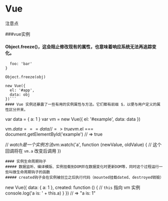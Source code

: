 # Vue
注意点

###vue实例
#### Object.freeze()，这会阻止修改现有的属性，也意味着响应系统无法再追踪变化。
```var obj = {
  foo: 'bar'
}

Object.freeze(obj)

new Vue({
  el: '#app',
  data: obj
})```
#### Vue 实例还暴露了一些有用的实例属性与方法。它们都有前缀 $，以便与用户定义的属性区分开来。
```
var data = { a: 1 }
var vm = new Vue({
  el: '#example',
  data: data
})

vm.$data === data // => true
vm.$el === document.getElementById('example') // => true

// $watch 是一个实例方法
vm.$watch('a', function (newValue, oldValue) {
  // 这个回调将在 `vm.a` 改变后调用
})
```
#### 实例生命周期钩子
##### 数据监听、编译模版、实例挂载到DOM并在数据变化时更新DOM等，同时这个过程运行一些叫做生命周期钩子的函数
##### created钩子会在实例被创立之后执行代码（mounted挂载dated、destroyed销毁）
```
new Vue({
  data: {
    a: 1
  },
  created: function () {
    // `this` 指向 vm 实例
    console.log('a is: ' + this.a)
  }
})
// => "a is: 1"
```
